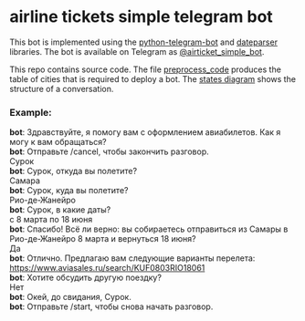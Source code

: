# airline tickets simple telegram bot

This bot is implemented using the [python-telegram-bot](https://github.com/python-telegram-bot/python-telegram-bot) and [dateparser](https://pypi.org/project/dateparser/) libraries. The bot is available on Telegram as [@airticket_simple_bot](http://telegram.me/airticket_simple_bot).

This repo contains source code. The file [preprocess_code](https://github.com/kor-al/simple_telegram_bot/blob/master/preprocess_code.py) produces the table of cities that is required to deploy a bot.  The [states diagram](https://github.com/kor-al/simple_telegram_bot/blob/master/states.jpg) shows the structure of a conversation.

### Example:

**bot**: Здравствуйте, я помогу вам с оформлением авиабилетов. Как я могу к вам обращаться? <br />
**bot**: Отправьте /cancel, чтобы закончить разговор. <br />
Сурок <br />
**bot**: Сурок, откуда вы полетите?<br />
Самара<br />
**bot**: Сурок, куда вы полетите?<br />
Рио-де-Жанейро<br />
**bot**: Сурок, в какие даты?<br />
с 8 марта по 18 июня<br />
**bot**: Спасибо! Всё ли верно: вы собираетесь отправиться из Самары в Рио-де-Жанейро 8 марта и вернуться 18 июня?<br />
Да <br />
**bot**: Отлично. Предлагаю вам следующие варианты перелета: https://www.aviasales.ru/search/KUF0803RIO18061<br />
**bot**: Хотите обсудить другую поездку?<br />
Нет <br />
**bot**: Окей, до свидания, Сурок.<br />
**bot**: Отправьте /start, чтобы снова начать разговор.<br />

